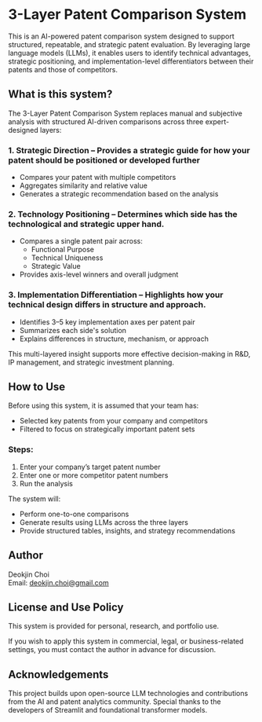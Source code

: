 # 3-Layer Patent Comparison System

This is an AI-powered patent comparison system designed to support structured, repeatable, and strategic patent evaluation. By leveraging large language models (LLMs), it enables users to identify technical advantages, strategic positioning, and implementation-level differentiators between their patents and those of competitors.

## What is this system?

The 3-Layer Patent Comparison System replaces manual and subjective analysis with structured AI-driven comparisons across three expert-designed layers:

### 1. Strategic Direction – Provides a strategic guide for how your patent should be positioned or developed further
- Compares your patent with multiple competitors
- Aggregates similarity and relative value
- Generates a strategic recommendation based on the analysis

### 2. Technology Positioning – Determines which side has the technological and strategic upper hand.
- Compares a single patent pair across:
  - Functional Purpose
  - Technical Uniqueness
  - Strategic Value
- Provides axis-level winners and overall judgment

### 3. Implementation Differentiation  – Highlights how your technical design differs in structure and approach.
- Identifies 3–5 key implementation axes per patent pair
- Summarizes each side's solution
- Explains differences in structure, mechanism, or approach

This multi-layered insight supports more effective decision-making in R&D, IP management, and strategic investment planning.

## How to Use

Before using this system, it is assumed that your team has:
- Selected key patents from your company and competitors
- Filtered to focus on strategically important patent sets

### Steps:
1. Enter your company’s target patent number
2. Enter one or more competitor patent numbers
3. Run the analysis

The system will:
- Perform one-to-one comparisons
- Generate results using LLMs across the three layers
- Provide structured tables, insights, and strategy recommendations

## Author

Deokjin Choi  
Email: deokjin.choi@gmail.com

## License and Use Policy

This system is provided for personal, research, and portfolio use.

If you wish to apply this system in commercial, legal, or business-related settings, you must contact the author in advance for discussion.

## Acknowledgements

This project builds upon open-source LLM technologies and contributions from the AI and patent analytics community. Special thanks to the developers of Streamlit and foundational transformer models.
